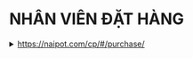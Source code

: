 # NHÂN VIÊN ĐẶT HÀNG

<details>

<summary><a href="https://naipot.com/cp/#/purchase/">https://naipot.com/cp/#/purchase/</a></summary>

[huong-dan-xu-ly-mua-hang.md](order/huong-dan-xu-ly-mua-hang.md "mention")                         [huong-dan-xu-ly-khi-thieu-hang.md](order/huong-dan-xu-ly-khi-thieu-hang.md "mention")

[huong-dan-xu-ly-khong-mua-duoc-hang.md](order/huong-dan-xu-ly-khong-mua-duoc-hang.md "mention")   [huong-dan-xu-ly-khi-shop-tq-khong-giao.md](order/huong-dan-xu-ly-khi-shop-tq-khong-giao.md "mention")

</details>
